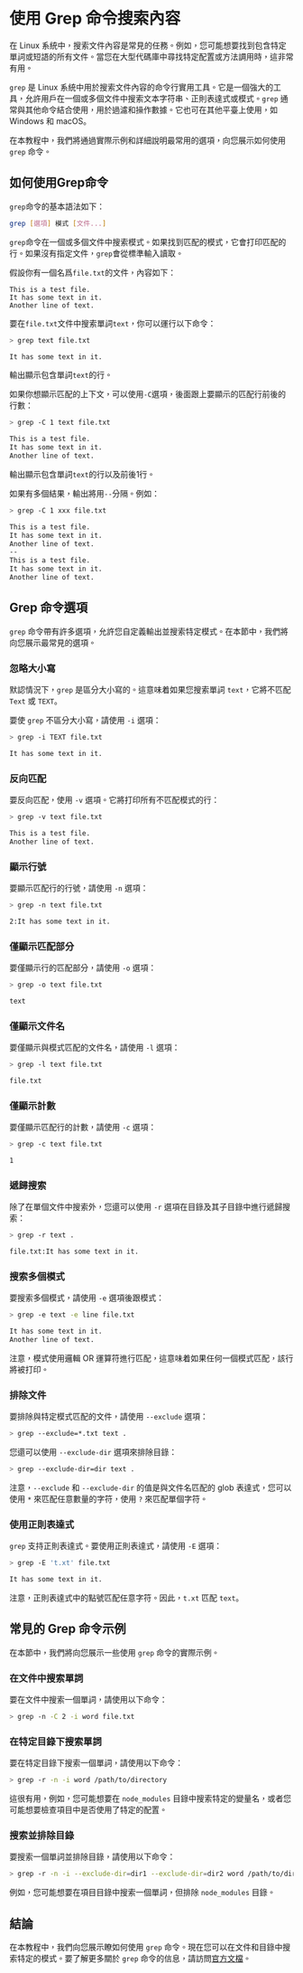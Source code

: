 # 使用 Grep 命令搜索內容

<Validator lang="zh-hant" :platformList="['Ubuntu 22.10', 'macOS 13.2.1']" date="2023-08-23" />

在 Linux 系統中，搜索文件內容是常見的任務。例如，您可能想要找到包含特定單詞或短語的所有文件。當您在大型代碼庫中尋找特定配置或方法調用時，這非常有用。

`grep` 是 Linux 系統中用於搜索文件內容的命令行實用工具。它是一個強大的工具，允許用戶在一個或多個文件中搜索文本字符串、正則表達式或模式。`grep` 通常與其他命令結合使用，用於過濾和操作數據。它也可在其他平臺上使用，如 Windows 和 macOS。

在本教程中，我們將通過實際示例和詳細說明最常用的選項，向您展示如何使用 `grep` 命令。

## 如何使用Grep命令

`grep`命令的基本語法如下：

```bash
grep [選項] 模式 [文件...]
```

`grep`命令在一個或多個文件中搜索模式。如果找到匹配的模式，它會打印匹配的行。如果沒有指定文件，`grep`會從標準輸入讀取。

假設你有一個名爲`file.txt`的文件，內容如下：

```
This is a test file.
It has some text in it.
Another line of text.
```

要在`file.txt`文件中搜索單詞`text`，你可以運行以下命令：

```bash
> grep text file.txt

It has some text in it.
```

輸出顯示包含單詞`text`的行。

如果你想顯示匹配的上下文，可以使用`-C`選項，後面跟上要顯示的匹配行前後的行數：

```bash
> grep -C 1 text file.txt

This is a test file.
It has some text in it.
Another line of text.
```

輸出顯示包含單詞`text`的行以及前後1行。

如果有多個結果，輸出將用`--`分隔。例如：

```bash
> grep -C 1 xxx file.txt

This is a test file.
It has some text in it.
Another line of text.
--
This is a test file.
It has some text in it.
Another line of text.
```

## Grep 命令選項

`grep` 命令帶有許多選項，允許您自定義輸出並搜索特定模式。在本節中，我們將向您展示最常見的選項。

### 忽略大小寫

默認情況下，`grep` 是區分大小寫的。這意味着如果您搜索單詞 `text`，它將不匹配 `Text` 或 `TEXT`。

要使 `grep` 不區分大小寫，請使用 `-i` 選項：

```bash
> grep -i TEXT file.txt

It has some text in it.
```

### 反向匹配

要反向匹配，使用 `-v` 選項。它將打印所有不匹配模式的行：

```bash
> grep -v text file.txt

This is a test file.
Another line of text.
```

### 顯示行號

要顯示匹配行的行號，請使用 `-n` 選項：

```bash
> grep -n text file.txt

2:It has some text in it.
```

### 僅顯示匹配部分

要僅顯示行的匹配部分，請使用 `-o` 選項：

```bash
> grep -o text file.txt

text
```

### 僅顯示文件名

要僅顯示與模式匹配的文件名，請使用 `-l` 選項：

```bash
> grep -l text file.txt

file.txt
```

### 僅顯示計數

要僅顯示匹配行的計數，請使用 `-c` 選項：

```bash
> grep -c text file.txt

1
```

### 遞歸搜索

除了在單個文件中搜索外，您還可以使用 `-r` 選項在目錄及其子目錄中進行遞歸搜索：

```bash
> grep -r text .

file.txt:It has some text in it.
```

### 搜索多個模式

要搜索多個模式，請使用 `-e` 選項後跟模式：

```bash
> grep -e text -e line file.txt

It has some text in it.
Another line of text.
```

注意，模式使用邏輯 OR 運算符進行匹配，這意味着如果任何一個模式匹配，該行將被打印。

### 排除文件

要排除與特定模式匹配的文件，請使用 `--exclude` 選項：

```bash
> grep --exclude=*.txt text .
```

您還可以使用 `--exclude-dir` 選項來排除目錄：

```bash
> grep --exclude-dir=dir text .
```

注意，`--exclude` 和 `--exclude-dir` 的值是與文件名匹配的 glob 表達式，您可以使用 `*` 來匹配任意數量的字符，使用 `?` 來匹配單個字符。

### 使用正則表達式

`grep` 支持正則表達式。要使用正則表達式，請使用 `-E` 選項：

```bash
> grep -E 't.xt' file.txt

It has some text in it.
```

注意，正則表達式中的點號匹配任意字符。因此，`t.xt` 匹配 `text`。

## 常見的 Grep 命令示例

在本節中，我們將向您展示一些使用 `grep` 命令的實際示例。

### 在文件中搜索單詞

要在文件中搜索一個單詞，請使用以下命令：

```bash
> grep -n -C 2 -i word file.txt
```

### 在特定目錄下搜索單詞

要在特定目錄下搜索一個單詞，請使用以下命令：

```bash
> grep -r -n -i word /path/to/directory
```

這很有用，例如，您可能想要在 `node_modules` 目錄中搜索特定的變量名，或者您可能想要檢查項目中是否使用了特定的配置。

### 搜索並排除目錄

要搜索一個單詞並排除目錄，請使用以下命令：

```bash
> grep -r -n -i --exclude-dir=dir1 --exclude-dir=dir2 word /path/to/directory
```

例如，您可能想要在項目目錄中搜索一個單詞，但排除 `node_modules` 目錄。

## 結論

在本教程中，我們向您展示瞭如何使用 `grep` 命令。現在您可以在文件和目錄中搜索特定的模式。要了解更多關於 `grep` 命令的信息，請訪問[官方文檔](https://www.gnu.org/software/grep/manual/grep.html)。
